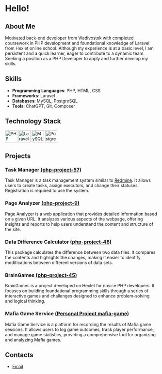 # Hello!

## About Me

Motivated back-end developer from Vladivostok with completed coursework in PHP development and foundational knowledge of Laravel from Hexlet online school. Although my experience is at a basic level, I am persistent and a quick learner, eager to contribute to a dynamic team. Seeking a position as a PHP Developer to apply and further develop my skills.

## Skills

- **Programming Languages**: PHP, HTML, CSS
- **Frameworks**: Laravel
- **Databases**: MySQL, PostgreSQL
- **Tools**: ChatGPT, Git, Composer

## Technology Stack

[<img src="https://cdn.simpleicons.org/php/777BB4" alt="PHP" width="40" />](https://www.php.net/)
[<img src="https://cdn.simpleicons.org/laravel/FF2D20" alt="Laravel" width="40" />](https://laravel.com/)
[<img src="https://cdn.simpleicons.org/mysql/4479A1" alt="MySQL" width="40" />](https://www.mysql.com/)
[<img src="https://cdn.simpleicons.org/postgresql/336791" alt="PostgreSQL" width="40" />](https://www.postgresql.org/)

## **Projects**

### **Task Manager** [(php-project-57)](https://github.com/ruzen01/php-project-57)
Task Manager is a task management system similar to [Redmine](http://www.redmine.org/). It allows users to create tasks, assign executors, and change their statuses. Registration is required to use the system.

### **Page Analyzer** [(php-project-9)](https://github.com/ruzen01/php-project-9)  
Page Analyzer is a web application that provides detailed information based on a given URL. It analyzes various aspects of the webpage, offering insights and reports to help users understand the content and structure of the site.

### **Data Difference Calculator** [(php-project-48)](https://github.com/ruzen01/php-project-48)  
This package calculates the difference between two data files. It compares the contents and highlights the changes, making it easier to identify modifications between different versions of data sets.

### **BrainGames** [(php-project-45)](https://github.com/ruzen01/php-project-45)  
BrainGames is a project developed on Hexlet for novice PHP developers. It focuses on building foundational programming skills through a series of interactive games and challenges designed to enhance problem-solving and logical thinking.

### **Mafia Game Service** [(Personal Project mafia-game)](https://github.com/ruzen01/mafia-game)  
Mafia Game Service is a platform for recording the results of Mafia game sessions. It allows users to log game outcomes, track player performance, and manage game statistics, providing a comprehensive tool for organizing and analyzing Mafia games.

## Contacts

- [Email](mailto:your.email@example.com)

<!--
ruzen01/ruzen01 is a ✨ _special_ ✨ repository because its README.md (this file) appears on your GitHub profile.

Here are some ideas to get you started:

- 🔭 I’m currently working on ...
- 🌱 I’m currently learning ...
- 👯 I’m looking to collaborate on ...
- 🤔 I’m looking for help with ...
- 💬 Ask me about ...
- 📫 How to reach me: ...
- 😄 Pronouns: ...
- ⚡ Fun fact: ...
-->
